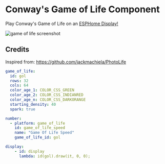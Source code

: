 # Conway's Game of Life Component

Play Conway's Game of Life on an [ESPHome Display!](https://esphome.io/components/display/index.html)

![game of life screenshot](https://github.com/user-attachments/assets/299a801c-80cd-4de4-8dfe-b45e15499566)

## Credits

Inspired from: https://github.com/jackmachiela/PhotoLife

```yaml
game_of_life:
  id: gol
  rows: 32
  cols: 64
  color_age_1: COLOR_CSS_GREEN
  color_age_2: COLOR_CSS_INDIANRED
  color_age_n: COLOR_CSS_DARKORANGE
  starting_density: 40
  spark: true

number:
  - platform: game_of_life
    id: game_of_life_speed
    name: "Game Of Life Speed"
    game_of_life_id: gol

display:
    - id: display
      lambda: id(gol).draw(it, 0, 0);
```
